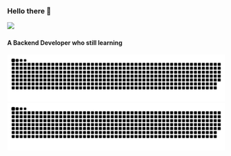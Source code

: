 ### Hello there 👋

<img src="https://jid.jasamarga.com/cctv2/1815a00?tx=1646733773121&t=20220915110931778" width=500/>

#### A Backend Developer who still learning



![github contribution grid snake animation](./src/github-snake.svg#gh-dark-mode-only)
![github contribution grid snake animation](./src/github-snake.svg#gh-light-mode-only)

<!--
.Net Developer at [Astra international]<br>

- 
- ⚙️ I use daily: `.php`, `.js`, `.html`, `.css`, `.svg`, `.psd`, `.ai`
- 🌍 I'm mostly active within the **Laravel Community**
- 💅 Designed: @pestphp, [NorthMeetsSouth.audio](https://www.northmeetssouth.audio), [ThenPing.me](https://thenping.me), [HappydDev.fm](https://www.happydev.fm), etc…
- 💬 `ping` me about **design**, **branding**, **laravel**, **development**, **design thinking**
**CrimsonSZ-Q/CrimsonSZ-Q** is a ✨ _special_ ✨ repository because its `README.md` (this file) appears on your GitHub profile.

Here are some ideas to get you started:

- 🔭 I’m currently working on ...
- 🌱 I’m currently learning ...
- 👯 I’m looking to collaborate on ...
- 🤔 I’m looking for help with ...
- 💬 Ask me about ...
- 📫 How to reach me: ...
- 😄 Pronouns: ...
- ⚡ Fun fact: ...
-->
